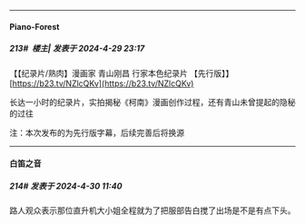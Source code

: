 ﻿
*****

####  Piano-Forest  
##### 213#         楼主| 发表于 2024-4-29 23:17

【【纪录片/熟肉】漫画家 青山刚昌 行家本色纪录片 【先行版】】 
[https://b23.tv/NZlcQKv](https://b23.tv/NZlcQKv)

长达一小时的纪录片，实拍揭秘《柯南》漫画创作过程，还有青山未曾提起的隐秘的过往

注：本次发布的为先行版字幕，后续完善后将换源


*****

####  白笛之音  
##### 214#       发表于 2024-4-30 11:40

路人观众表示那位直升机大小姐全程就为了把服部告白搅了出场是不是有点下头。

